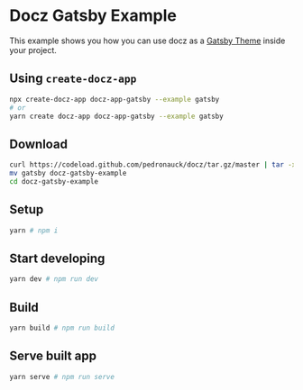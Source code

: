 # Docz Gatsby Example

This example shows you how you can use docz as a [Gatsby Theme](https://www.gatsbyjs.org/blog/2018-11-11-introducing-gatsby-themes/) inside your project.


## Using `create-docz-app`

```sh
npx create-docz-app docz-app-gatsby --example gatsby
# or
yarn create docz-app docz-app-gatsby --example gatsby
```

## Download

```sh
curl https://codeload.github.com/pedronauck/docz/tar.gz/master | tar -xz --strip=2 docz-master/examples/gatsby
mv gatsby docz-gatsby-example
cd docz-gatsby-example
```

## Setup

```sh
yarn # npm i
```

## Start developing

```sh
yarn dev # npm run dev
```

## Build

```sh
yarn build # npm run build
```

## Serve built app

```sh
yarn serve # npm run serve
```